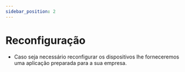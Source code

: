 ```yaml
---
sidebar_position: 2
---
```


# Reconfiguração
- Caso seja necessário reconfigurar os dispositivos lhe forneceremos uma aplicação preparada para a sua empresa.